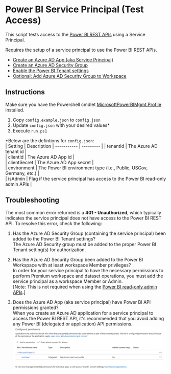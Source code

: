 # Power BI Service Principal (Test Access)
This script tests access to the [Power BI REST APIs](https://learn.microsoft.com/en-us/rest/api/power-bi/) using a Service Principal.

Requires the setup of a service principal to use the Power BI REST APIs.
- [Create an Azure AD App (aka Service Principal)](https://learn.microsoft.com/en-us/azure/active-directory/develop/howto-create-service-principal-portal)
- [Create an Azure AD Security Group](https://learn.microsoft.com/en-us/azure/active-directory/fundamentals/active-directory-groups-create-azure-portal)
- [Enable the Power BI Tenant settings](https://learn.microsoft.com/en-us/power-bi/enterprise/service-premium-service-principal#enable-service-principals)
- [Optional: Add Azure AD Security Group to Workspace](https://learn.microsoft.com/en-us/power-bi/enterprise/service-premium-service-principal#workspace-access)

## Instructions
Make sure you have the Powershell cmdlet [MicrosoftPowerBIMgmt.Profile](https://learn.microsoft.com/en-us/powershell/module/microsoftpowerbimgmt.profile/?view=powerbi-ps) installed.

1. Copy `config.example.json` to `config.json`
2. Update `config.json` with your desired values*
3. Execute `run.ps1`

*Below are the defintions for `config.json`:  
| Setting      | Description
| ----------- | --------- | 
| tenantId   | The Azure AD tenant id |  
| clientId   | The Azure AD App id |  
| clientSecret   | The Azure AD App secret |  
| environment   | The Power BI environment type (i.e., Public, USGov, Germany, etc.) |  
| isAdmin   | Flag if the service principal has access to the Power BI read-only admin APIs |  

## Troubleshooting
The most common error returned is a **401 - Unauthorized**, which typically indicates the service principal does not have access to the Power BI REST API.
To resolve this error, check the following:
1) Has the Azure AD Security Group (containing the service principal) been added to the Power BI Tenant settings?  
The Azure AD Security group must be added to the proper Power BI Tenant setting(s) for authorization.   

2) Has the Azure AD Security Group been added to the Power BI Workspace with at least workspace Member privileges?  
In order for your service principal to have the necessary permissions to perform Premium workspace and dataset operations, you must add the service principal as a workspace Member or Admin.  
[Note: This is not required when using the [Power BI read-only admin APIs](https://learn.microsoft.com/en-us/power-bi/enterprise/read-only-apis-service-principal-authentication).]  

3) Does the Azure AD App (aka service principal) have Power BI API permissions granted?  
When you create an Azure AD application for a service principal to access the Power BI REST API, it's recommended that you avoid adding any Power BI (delegated or application) API permissions.
![API Permissions Screenshot](images\api_permissions_screenshot.png)

